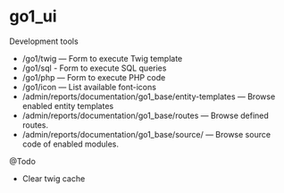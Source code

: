 go1_ui
=====

Development tools

- /go1/twig — Form to execute Twig template
- /go1/sql - Form to execute SQL queries
- /go1/php — Form to execute PHP code
- /go1/icon — List available font-icons
- /admin/reports/documentation/go1_base/entity-templates — Browse enabled entity templates
- /admin/reports/documentation/go1_base/routes — Browse defined routes.
- /admin/reports/documentation/go1_base/source/ — Browse source code of enabled modules.

@Todo

- Clear twig cache